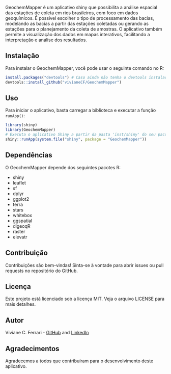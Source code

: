 GeochemMapper é um aplicativo shiny que possibilita a análise espacial das estações de coleta em rios brasileiros, com foco em dados geoquímicos. É possivel escolher o tipo de processamento das bacias, modelando as bacias a partir das estações coletadas ou gerando as estações para o planejamento da coleta de amostras. O aplicativo também permite a visualização dos dados em mapas interativos, facilitando a interpretação e análise dos resultados.

## Instalação
Para instalar o GeochemMapper, você pode usar o seguinte comando no R:

```R
install.packages("devtools") # Caso ainda não tenha o devtools instalado
devtools::install_github("vivianeCF/GeochemMapper")   
```
## Uso
Para iniciar o aplicativo, basta carregar a biblioteca e executar a função `runApp()`:

```R
library(shiny)
library(GeochemMapper)
# Executa o aplicativo Shiny a partir da pasta 'inst/shiny' do seu pacote
shiny::runApp(system.file("shiny", package = "GeochemMapper"))
```

## Dependências
O GeochemMapper depende dos seguintes pacotes R:
- shiny
- leaflet
- sf    
- dplyr 
- ggplot2
- terra
- stars
- whitebox
- ggspatial
- digeoqR
- raster
- elevatr

## Contribuição
Contribuições são bem-vindas! Sinta-se à vontade para abrir issues ou pull requests no repositório do GitHub.
## Licença
Este projeto está licenciado sob a licença MIT. Veja o arquivo LICENSE para mais detalhes.
## Autor
Viviane C. Ferrari - [GitHub](#autor) and [LinkedIn](https://www.linkedin.com/in/vivianecferrari/)
## Agradecimentos
Agradecemos a todos que contribuíram para o desenvolvimento deste aplicativo.
